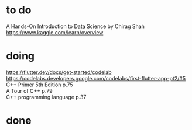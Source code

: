 # to do
A Hands-On Introduction to Data Science by Chirag Shah  
https://www.kaggle.com/learn/overview  
# doing
https://flutter.dev/docs/get-started/codelab  
https://codelabs.developers.google.com/codelabs/first-flutter-app-pt2/#5  
C++ Primer 5th Edition p.75  
A Tour of C++ p.79  
C++ programming language p.37  
# done
